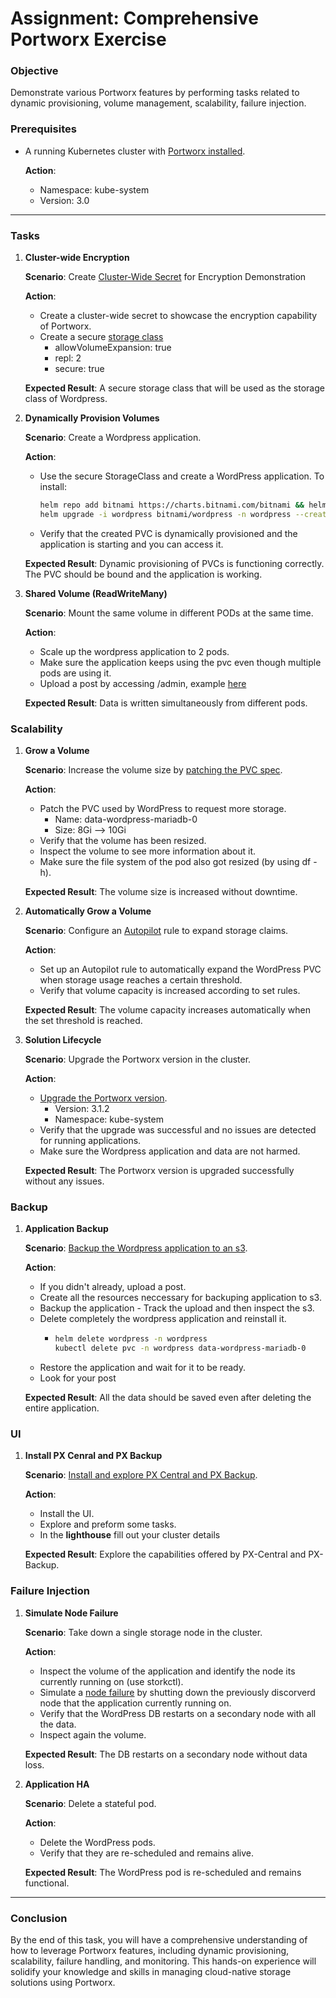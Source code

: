 # Assignment: Comprehensive Portworx Exercise

### Objective

Demonstrate various Portworx features by performing tasks related to dynamic provisioning, volume management, scalability, failure injection.

### Prerequisites

- A running Kubernetes cluster with [Portworx installed](./prerequisites.md).
  
  **Action**: 
  - Namespace: kube-system
  - Version: 3.0

---

### Tasks

1. **Cluster-wide Encryption**  

    **Scenario**: Create [Cluster-Wide Secret](./readmes/volume-encryption.md) for Encryption Demonstration

    **Action**:
    - Create a cluster-wide secret to showcase the encryption capability of Portworx.
    - Create a secure [storage class](./snippets/encrypted-pvc/storage-class.yaml)
         - allowVolumeExpansion: true
         - repl: 2
         - secure: true
         
    **Expected Result**: A secure storage class that will be used as the storage class of Wordpress.


2. **Dynamically Provision Volumes**

   **Scenario**: Create a Wordpress application.

   **Action**: 
   - Use the secure StorageClass and create a WordPress application.
        To install:
        ```bash
        helm repo add bitnami https://charts.bitnami.com/bitnami && helm repo update
        helm upgrade -i wordpress bitnami/wordpress -n wordpress --create-namespace --set global.storageClass=<name-of-your-encrypted-portworx-storageclass>
        ```
   - Verify that the created PVC is dynamically provisioned and the application is starting and you can access it.

   **Expected Result**: Dynamic provisioning of PVCs is functioning correctly. The PVC should be bound and the application is working.


3. **Shared Volume (ReadWriteMany)**

   **Scenario**: Mount the same volume in different PODs at the same time.

   **Action**:
   - Scale up the wordpress application to 2 pods.
   - Make sure the application keeps using the pvc even though multiple pods are using it.
   - Upload a post by accessing /admin, example [here](./readmes/backup.md)

   **Expected Result**: Data is written simultaneously from different pods.


### Scalability

1. **Grow a Volume**

   **Scenario**: Increase the volume size by [patching the PVC spec](./readmes/dynamic-provision.md).

   **Action**:
   - Patch the PVC used by WordPress to request more storage.
        - Name: data-wordpress-mariadb-0
        - Size: 8Gi --> 10Gi
   - Verify that the volume has been resized.
   - Inspect the volume to see more information about it.
   - Make sure the file system of the pod also got resized (by using df -h).

   **Expected Result**: The volume size is increased without downtime.


2. **Automatically Grow a Volume**

   **Scenario**: Configure an [Autopilot](./readmes/dynamic-provision.md) rule to expand storage claims.

   **Action**:
   - Set up an Autopilot rule to automatically expand the WordPress PVC when storage usage reaches a certain threshold. 
   - Verify that volume capacity is increased according to set rules.

   **Expected Result**: The volume capacity increases automatically when the set threshold is reached.


3. **Solution Lifecycle**

   **Scenario**: Upgrade the Portworx version in the cluster.

   **Action**:
   - [Upgrade the Portworx version](https://docs.portworx.com/poc/Maintenance_Upgrade-Portworx).
        - Version: 3.1.2
        - Namespace: kube-system
   - Verify that the upgrade was successful and no issues are detected for running applications.
   - Make sure the Wordpress application and data are not harmed.

   **Expected Result**: The Portworx version is upgraded successfully without any issues.

### Backup

1. **Application Backup**

   **Scenario**: [Backup the Wordpress application to an s3](./readmes/backup.md).

   **Action**:
   - If you didn't already, upload a post.
   - Create all the resources neccessary for backuping application to s3.
   - Backup the application - Track the upload and then inspect the s3.
   - Delete completely the wordpress application and reinstall it.
        - ```bash
          helm delete wordpress -n wordpress
          kubectl delete pvc -n wordpress data-wordpress-mariadb-0
          ```
    - Restore the application and wait for it to be ready.
    - Look for your post

   **Expected Result**: All the data should be saved even after deleting the entire application.


### UI 

1. **Install PX Cenral and PX Backup**

   **Scenario**: [Install and explore PX Central and PX Backup](./readmes/pxcentral.md).

   **Action**:
   - Install the UI.
   - Explore and preform some tasks.
   - In the **lighthouse** fill out your cluster details
   <!-- - Add a new cluster:
        - Cloud Account Name: your name
        - Access Key: Run again `terraform output`
        - Secret Key: Run `terraform output s3_user_access_key_secret`
        - Region: your region
    Select and add your cluster -->

   **Expected Result**: Explore the capabilities offered by PX-Central and PX-Backup.


### Failure Injection

1. **Simulate Node Failure**

   **Scenario**: Take down a single storage node in the cluster.

   **Action**:
   - Inspect the volume of the application and identify the node its currently running on (use storkctl).
   - Simulate a [node failure](./readmes/HA.md) by shutting down the previously discorverd node that the application currently running on.
   - Verify that the WordPress DB restarts on a secondary node with all the data.
   - Inspect again the volume.

   **Expected Result**: The DB restarts on a secondary node without data loss.


2. **Application HA**

   **Scenario**: Delete a stateful pod.

   **Action**:
   - Delete the WordPress pods.
   - Verify that they are re-scheduled and remains alive.

   **Expected Result**: The WordPress pod is re-scheduled and remains functional.


---

### Conclusion

By the end of this task, you will have a comprehensive understanding of how to leverage Portworx features, including dynamic provisioning, scalability, failure handling, and monitoring. This hands-on experience will solidify your knowledge and skills in managing cloud-native storage solutions using Portworx.